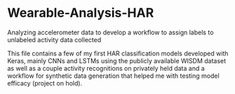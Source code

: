 # Wearable-Analysis-HAR
Analyzing accelerometer data to develop a workflow to assign labels to unlabeled activity data collected 

This file contains a few of my first HAR classification models developed with Keras, mainly CNNs and LSTMs using the publicly available WISDM dataset as well as a couple activity recognitions on privately held data and a workflow for synthetic data generation that helped me with testing model efficacy (project on hold).
